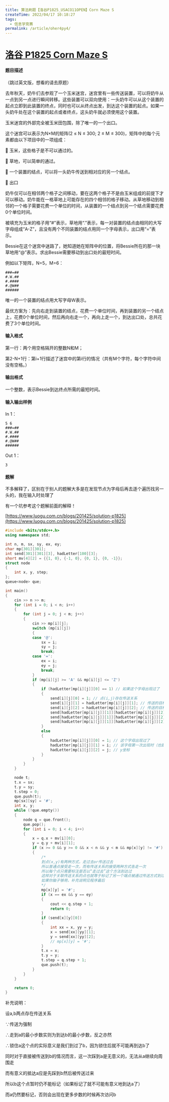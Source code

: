 ```yaml
---
title: 算法刷题【洛谷P1825_USACO11OPEN】Corn Maze S
createTime: 2022/04/17 10:18:27
tags:
  - 信息学竞赛
permalink: /article/oher4py4/
---
```


# [洛谷 P1825 Corn Maze S](https://www.luogu.com.cn/problem/P1825)

#### 题目描述

（跳过英文版，想看的请去原题）

去年秋天，奶牛们去参观了一个玉米迷宫，迷宫里有一些传送装置，可以将奶牛从一点到另一点进行瞬间转移。这些装置可以双向使用：一头奶牛可以从这个装置的起点立即到此装置的终点，同时也可以从终点出发，到达这个装置的起点。如果一头奶牛处在这个装置的起点或者终点，这头奶牛就必须使用这个装置。

玉米迷宫的外部完全被玉米田包围，除了唯一的一个出口。

这个迷宫可以表示为N×M的矩阵(2 ≤ N ≤ 300; 2 ≤ M ≤ 300)，矩阵中的每个元素都由以下项目中的一项组成：

    玉米，这些格子是不可以通过的。

    草地，可以简单的通过。

    一个装置的结点，可以将一头奶牛传送到相对应的另一个结点。

    出口

奶牛仅可以在相邻两个格子之间移动，要在这两个格子不是由玉米组成的前提下才可以移动。奶牛能在一格草地上可能存在的四个相邻的格子移动。从草地移动到相邻的一个格子需要花费一个单位的时间，从装置的一个结点到另一个结点需要花费0个单位时间。

被填充为玉米的格子用“#”表示，草地用“.”表示，每一对装置的结点由相同的大写字母组成“A-Z”，且没有两个不同装置的结点用同一个字母表示，出口用“=”表示。

Bessie在这个迷宫中迷路了，她知道她在矩阵中的位置，将Bessie所在的那一块草地用“@”表示。求出Bessie需要移动到出口处的最短时间。

例如以下矩阵，N=5，M=6：
```
###=##
#.W.##
#.####
#.@W##
######
```
唯一的一个装置的结点用大写字母W表示。

最优方案为：先向右走到装置的结点，花费一个单位时间，再到装置的另一个结点上，花费0个单位时间，然后再向右走一个，再向上走一个，到达出口处，总共花费了3个单位时间。

#### 输入格式

第一行：两个用空格隔开的整数N和M；

第2-N+1行：第i+1行描述了迷宫中的第i行的情况（共有M个字符，每个字符中间没有空格。）

#### 输出格式

一个整数，表示Bessie到达终点所需的最短时间。

#### 输入输出样例

In 1：

```text
5 6
###=##
#.W.##
#.####
#.@W##
######
```

Out 1：

```text
3
```

#### 题解

不多解释了，区别在于别人的题解大多是在发现节点为字母后再去逐个遍历找另一头的，我在输入时处理了

有一个坑参考这个题解前面的解释！

[https://www.luogu.com.cn/blogs/201425/solution-p1825](https://www.luogu.com.cn/blogs/201425/solution-p1825)

```cpp
#include <bits/stdc++.h>
using namespace std;

int n, m, sx, sy, ex, ey;
char mp[301][301];
int send[301][301][3], hadLetter[100][3];
short mv[4][2] = {{1, 0}, {-1, 0}, {0, 1}, {0, -1}};
struct node
{
    int x, y, step;
};
queue<node> que;

int main()
{
    cin >> n >> m;
    for (int i = 0; i < n; i++)
    {
        for (int j = 0; j < m; j++)
        {
            cin >> mp[i][j];
            switch (mp[i][j])
            {
            case '@':
                sx = i;
                sy = j;
                break;
            case '=':
                ex = i;
                ey = j;
                break;
            }
            if (mp[i][j] >= 'A' && mp[i][j] <= 'Z')
            {
                if (hadLetter[mp[i][j]][0] == 1) // 如果这个字母出现过了
                {
                    send[i][j][0] = 1; // 点(i,j)存在传送关系
                    send[i][j][1] = hadLetter[mp[i][j]][1]; // 传送的目标点的x坐标
                    send[i][j][2] = hadLetter[mp[i][j]][2]; // 传送的目标点的y坐标
                    send[hadLetter[mp[i][j]][1]][hadLetter[mp[i][j]][2]][0] = 1; // 该字母上一次出现时的点也存在传送关系
                    send[hadLetter[mp[i][j]][1]][hadLetter[mp[i][j]][2]][1] = i; // 传送的目标点的x坐标
                    send[hadLetter[mp[i][j]][1]][hadLetter[mp[i][j]][2]][2] = j; // 传送的目标点的y坐标
                }
                else
                {
                    hadLetter[mp[i][j]][0] = 1; // 这个字母出现过了
                    hadLetter[mp[i][j]][1] = i; // 该字母第一次出现时（也就是这次）的x坐标
                    hadLetter[mp[i][j]][2] = j; // y坐标
                }
            }
        }
    }

    node t;
    t.x = sx;
    t.y = sy;
    t.step = 0;
    que.push(t);
    mp[sx][sy] = '#';
    int x, y;
    while (!que.empty())
    {
        node q = que.front();
        que.pop();
        for (int i = 0; i < 4; i++)
        {
            x = q.x + mv[i][0];
            y = q.y + mv[i][1];
            if (x >= 0 && y >= 0 && x < n && y < m && mp[x][y] != '#')
            {
                /*
                到点(x,y)有两种方式，走过去or传送过去
                所以普通点接受走一次，而有传送关系的接受两种方式各走一次
                所以每个点只需要标注是否以“走过去”这个方法到达过
                这样对于关联传送关系的点也就等于标记了另一个端点被通过传送方式到过了
                如果你脑子够用，补充说明见程序最后
                */
                mp[x][y] = '#';
                if (x == ex && y == ey)
                {
                    cout << q.step + 1;
                    return 0;
                }
                if (send[x][y][0])
                {
                    int xx = x, yy = y;
                    x = send[xx][yy][1];
                    y = send[xx][yy][2];
                    // mp[x][y] = '#';
                }
                t.x = x;
                t.y = y;
                t.step = q.step + 1;
                que.push(t);
            }
        }
    }

    return 0;
}
```

补充说明：

设a,b两点存在传送关系

∵传送为强制

∴走到a的最小步数实则为到达b的最小步数，反之亦然

∴锁住a这个点的实际意义是我们到过了b，因为锁住后就不可能再到达b了

同时对于直接被传送到b的情况而言，这一次踩到a是无意义的，无法从a继续向周围走

而有意义的抵达a应是先踩到b然后被传送过来

所以b这个点暂时仍不能标记（如果标记了就不可能有意义地到达a了）

而a仍然要标记，否则会出现在更多步数的时候再次访问b

